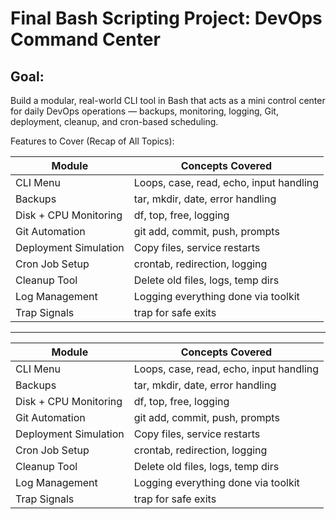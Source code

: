 # Final Bash Scripting Project: DevOps Command Center
## Goal:
Build a modular, real-world CLI tool in Bash that acts as a mini control center for daily DevOps operations — backups, monitoring, logging, Git, deployment, cleanup, and cron-based scheduling.

Features to Cover (Recap of All Topics):

| Module                    |	Concepts Covered                          |
|---------------------------|-------------------------------------------|
| CLI Menu	                | Loops, case, read, echo, input handling   |
| Backups                  	| tar, mkdir, date, error handling          |
| Disk + CPU Monitoring    	| df, top, free, logging                    |
| Git Automation	          | git add, commit, push, prompts            |
| Deployment Simulation    	| Copy files, service restarts              |
| Cron Job Setup          	| crontab, redirection, logging             |
| Cleanup Tool            	| Delete old files, logs, temp dirs         |
| Log Management          	| Logging everything done via toolkit       |
| Trap Signals	            | trap for safe exits                       |

--------------

| Module                 | Concepts Covered                                  |
|------------------------|---------------------------------------------------|
| CLI Menu               | Loops, case, read, echo, input handling           |
| Backups                | tar, mkdir, date, error handling                  |
| Disk + CPU Monitoring  | df, top, free, logging                            |
| Git Automation         | git add, commit, push, prompts                    |
| Deployment Simulation  | Copy files, service restarts                      |
| Cron Job Setup         | crontab, redirection, logging                     |
| Cleanup Tool           | Delete old files, logs, temp dirs                 |
| Log Management         | Logging everything done via toolkit               |
| Trap Signals           | trap for safe exits                               |

